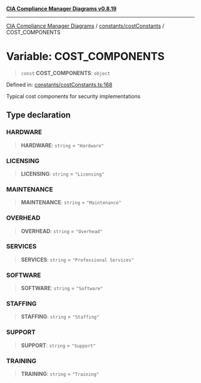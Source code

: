 [**CIA Compliance Manager Diagrams v0.8.19**](../../../README.md)

***

[CIA Compliance Manager Diagrams](../../../modules.md) / [constants/costConstants](../README.md) / COST\_COMPONENTS

# Variable: COST\_COMPONENTS

> `const` **COST\_COMPONENTS**: `object`

Defined in: [constants/costConstants.ts:168](https://github.com/Hack23/cia-compliance-manager/blob/8a17389ebf0d2a027875b835eec814811b99abcc/src/constants/costConstants.ts#L168)

Typical cost components for security implementations

## Type declaration

### HARDWARE

> **HARDWARE**: `string` = `"Hardware"`

### LICENSING

> **LICENSING**: `string` = `"Licensing"`

### MAINTENANCE

> **MAINTENANCE**: `string` = `"Maintenance"`

### OVERHEAD

> **OVERHEAD**: `string` = `"Overhead"`

### SERVICES

> **SERVICES**: `string` = `"Professional Services"`

### SOFTWARE

> **SOFTWARE**: `string` = `"Software"`

### STAFFING

> **STAFFING**: `string` = `"Staffing"`

### SUPPORT

> **SUPPORT**: `string` = `"Support"`

### TRAINING

> **TRAINING**: `string` = `"Training"`

